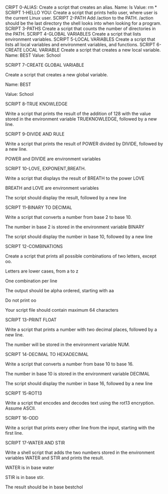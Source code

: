 CRIPT 0-ALIAS:
Create a script that creates an alias.
Name: ls
Value: rm *
SCRIPT 1-HELLO YOU:
Create a script that prints hello user, where user is the current Linux user.
SCRIPT 2-PATH 
Add /action to the PATH. /action should be the last directory the shell looks into when looking for a program.
SCRIPT 3-PATHS
Create a script that counts the number of directories in the PATH.
SCRIPT 4-GLOBAL VARIABLES
Create a script that lists environment variables.
SCRIPT 5-LOCAL VARIABLES
Create a script that lists all local variables and environment variables, and functions.
SCRIPT 6-CREATE LOCAL VARIABLE
Create a script that creates a new local variable.
Name: BEST 
Value: School 

SCRIPT 7-CREATE GLOBAL VARIABLE 

Create a script that creates a new global variable. 

Name: BEST 

Value: School 

SCRIPT 8-TRUE KNOWLEDGE 

Write a script that prints the result of the addition of 128 with the value stored in the environment variable TRUEKNOWLEDGE, followed by a new line. 

SCRIPT 9-DIVIDE AND RULE 

Write a script that prints the result of POWER divided by DIVIDE, followed by a new line. 

POWER and DIVIDE are environment variables 

SCRIPT 10-LOVE, EXPONENT,BREATH. 

Write a script that displays the result of BREATH to the power LOVE 

BREATH and LOVE are environment variables 

The script should display the result, followed by a new line 

SCRIPT 11-BINARY TO DECIMAL 

Write a script that converts a number from base 2 to base 10. 

The number in base 2 is stored in the environment variable BINARY 

The script should display the number in base 10, followed by a new line 

SCRIPT 12-COMBINATIONS 

Create a script that prints all possible combinations of two letters, except oo. 

Letters are lower cases, from a to z 

One combination per line 

The output should be alpha ordered, starting with aa 

Do not print oo 

Your script file should contain maximum 64 characters 

SCRIPT 13-PRINT FLOAT 

Write a script that prints a number with two decimal places, followed by a new line. 

The number will be stored in the environment variable NUM. 

SCRIPT 14-DECIMAL TO HEXADECIMAL 

Write a script that converts a number from base 10 to base 16. 

The number in base 10 is stored in the environment variable DECIMAL 

The script should display the number in base 16, followed by a new line 


SCRIPT 15-ROT13 

Write a script that encodes and decodes text using the rot13 encryption. Assume ASCII. 

SCRIPT 16-ODD 

Write a script that prints every other line from the input, starting with the first line. 

SCRIPT 17-WATER AND STIR 

Write a shell script that adds the two numbers stored in the environment variables WATER and STIR and prints the result. 

WATER is in base water 

STIR is in base stir. 

The result should be in base bestchol 
